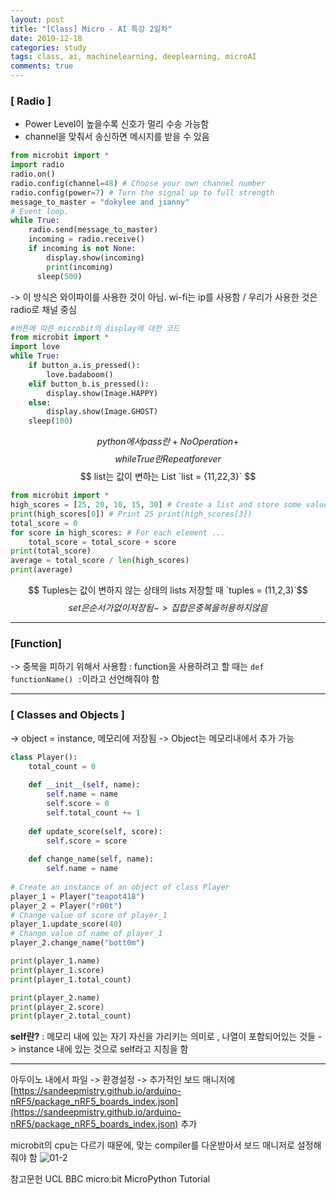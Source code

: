 ```yaml
---
layout: post
title: "[Class] Micro - AI 특강 2일차"
date: 2019-12-18
categories: study
tags: class, ai, machinelearning, deeplearning, microAI
comments: true
---
```


### [ Radio ]
- Power Level이 높을수록 신호가 멀리 수송 가능함
- channel을 맞춰서 송신하면 메시지를 받을 수 있음

```python
from microbit import *
import radio
radio.on()
radio.config(channel=48) # Choose your own channel number
radio.config(power=7) # Turn the signal up to full strength
message_to_master = "dokylee and jianny"
# Event loop.
while True:
    radio.send(message_to_master)
    incoming = radio.receive()
    if incoming is not None:
        display.show(incoming)
        print(incoming)
	  sleep(500)
```

-> 이 방식은 와이파이를 사용한 것이 아님. wi-fi는 ip를 사용함 / 우리가 사용한 것은 radio로 채널 중심

```python
#버튼에 따른 microbit의 display에 대한 코드
from microbit import *
import love
while True:
    if button_a.is_pressed():
        love.badaboom()
    elif button_b.is_pressed():
        display.show(Image.HAPPY)
    else:
        display.show(Image.GHOST)
    sleep(100)
```

$$ python에서 pass란 + No Operation + $$
$$ while True 란 Repeat forever $$
$$ list는 값이 변하는 List `list = {11,22,3}` $$

```python
from microbit import *
high_scores = [25, 20, 10, 15, 30] # Create a list and store some values in
print(high_scores[0]) # Print 25 print(high_scores[3]) 
total_score = 0
for score in high_scores: # For each element ...
    total_score = total_score + score
print(total_score)
average = total_score / len(high_scores)
print(average)
```

$$ Tuples는 값이 변하지 않는 상태의 lists 저장할 때 `tuples = (11,2,3)`$$
$$ set은 순서가 없이 저장됨 -> 집합은 중복을 허용하지 않음$$

---

### [Function]
-> 중복을 피하기 위해서 사용함
: function을 사용하려고 할 때는 `def functionName() :`이라고 선언해줘야 함

---

### [ Classes and Objects ]
-> object = instance, 메모리에 저장됨
-> Object는 메모리내에서 추가 가능

```python
class Player():
    total_count = 0
    
    def __init__(self, name):
        self.name = name
        self.score = 0
        self.total_count += 1
    
    def update_score(self, score):
        self.score = score
    
    def change_name(self, name):
        self.name = name
        
# Create an instance of an object of class Player
player_1 = Player("teapot418")
player_2 = Player("r00t")
# Change value of score of player_1
player_1.update_score(40)
# Change value of name of player_1
player_2.change_name("bott0m")

print(player_1.name)
print(player_1.score)
print(player_1.total_count)

print(player_2.name)
print(player_2.score)
print(player_2.total_count)
```

**self란?**
: 메모리 내에 있는 자기 자신을 가리키는 의미로 , 나열이 포함되어있는 것들
-> instance 내에 있는 것으로 self라고 지칭을 함

---

아두이노 내에서
파일 -> 환경설정 -> 추가적인 보드 매니저에 [https://sandeepmistry.github.io/arduino-nRF5/package_nRF5_boards_index.json](https://sandeepmistry.github.io/arduino-nRF5/package_nRF5_boards_index.json) 추가

microbit의 cpu는 다르기 때문에, 맞는 compiler를 다운받아서 보드 매니저로 설정해줘야 함
![01-2](https://user-images.githubusercontent.com/56791347/71094252-03542280-21ee-11ea-92e1-1b32cdbbd59e.PNG)


참고문헌
UCL BBC micro:bit MicroPython Tutorial